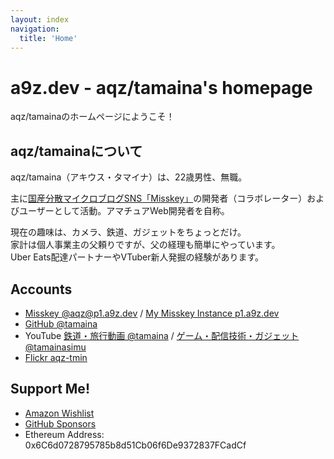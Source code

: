 ```yaml
---
layout: index
navigation:
  title: 'Home'
---
```


# a9z.dev - aqz/tamaina's homepage

aqz/tamainaのホームページにようこそ！

## aqz/tamainaについて
aqz/tamaina（アキウス・タマイナ）は、22歳男性、無職。

主に[国産分散マイクロブログSNS「Misskey」](https://misskey-hub.net)の開発者（コラボレーター）およびユーザーとして活動。アマチュアWeb開発者を自称。

現在の趣味は、カメラ、鉄道、ガジェットをちょっとだけ。  
家計は個人事業主の父頼りですが、父の経理も簡単にやっています。  
Uber Eats配達パートナーやVTuber新人発掘の経験があります。

## Accounts

- [Misskey @aqz@p1.a9z.dev](https://p1.a9z.dev/@aqz) / [My Misskey Instance p1.a9z.dev](https://p1.a9z.dev)
- [GitHub @tamaina](https://github.com/tamaina)
- YouTube [鉄道・旅行動画 @tamaina](https://www.youtube.com/channel/UCds1cPl1_3Tv5oKp3bQW0XA) / [ゲーム・配信技術・ガジェット @tamainasimu](https://www.youtube.com/channel/UC6hwXWEiuDUv0UCzU7UpTqg)
- [Flickr aqz-tmin](https://flickr.com/photos/150974953@N07/)

## Support Me!

- [Amazon Wishlist](https://www.amazon.jp/hz/wishlist/ls/1MS8O2CUKPL8I)
- [GitHub Sponsors](https://github.com/sponsors/tamaina/)
- Ethereum Address: 0x6C6d0728795785b8d51Cb06f6De9372837FCadCf
